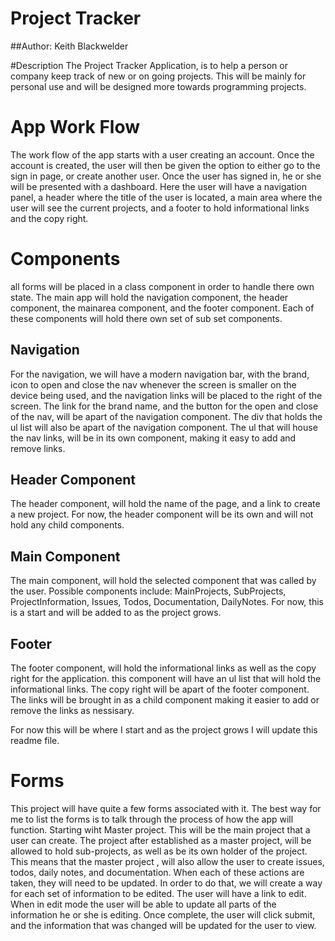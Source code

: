 # Project Tracker
##Author: Keith Blackwelder

#Description
The Project Tracker Application, is to help a person or company keep track of new or on going projects. This will be mainly for personal use and will be designed more towards programming projects.

# App Work Flow
The work flow of the app starts with a user creating an account.
Once the account is created, the user will then be given the option to either go to the sign in page, or create another user.
Once the user has signed in, he or she will be presented with a dashboard.
Here the user will have a navigation panel, a header where the title of the user is located, a main area where the user will see the current projects, and a footer to hold informational links and the copy right.

# Components
all forms will be placed in a class component in order to handle there own state.
The main app will hold the navigation component, the header component, the mainarea component, and the footer component.
Each of these components will hold there own set of sub set components.
## Navigation
For the navigation, we will have a modern navigation bar, with the brand, icon to open and close the nav whenever the screen is smaller on the device being used, and the navigation links will be placed to the right of the screen.
The link for the brand name, and the button for the open and close of the nav, will be apart of the navigation component.
The div that holds the ul list will also be apart of the navigation component.
The ul that will house the nav links, will be in its own component, making it easy to add and remove links.

## Header Component
The header component, will hold the name of the page, and a link to create a new project.
For now, the header component will be its own and will not hold any child components.

## Main Component
The main component, will hold the selected component that was called by the user.
Possible components include: MainProjects, SubProjects, ProjectInformation, Issues, Todos, Documentation, DailyNotes.
For now, this is a start and will be added to as the project grows.

## Footer
The footer component, will hold the informational links as well as the copy right for the application.
this component will have an ul list that will hold the informational links.
The copy right will be apart of the footer component.
The links will be brought in as a child component making it easier to add or remove the links as nessisary.

For now this will be where I start and as the project grows I will update this readme file.

# Forms
This project will have quite a few forms associated with it.
The best way for me to list the forms is to talk through the process of how the app will function.
Starting wiht Master project.
This will be the main project that a user can create. The project after established as a master project, will be allowed to hold sub-projects, as well as be its own holder of the project.
This means that the master project , will also allow the user to create issues, todos, daily notes, and documentation.
When each of these actions are taken, they will need to be updated.
In order to do that, we will create a way for each set of information to be edited.
The user will have a link to edit.
When in edit mode the user will be able to update all parts of the information he or she is editing.
Once complete, the user will click submit, and the information that was changed will be updated for the user to view.

